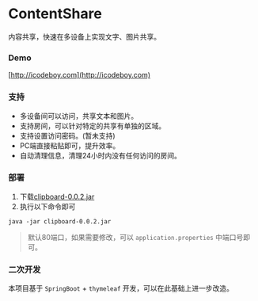 # ContentShare
内容共享，快速在多设备上实现文字、图片共享。

### Demo

[http://icodeboy.com](http://icodeboy.com)

### 支持

- 多设备间可以访问，共享文本和图片。
- 支持房间，可以针对特定的共享有单独的区域。
- 支持设置访问密码。(暂未支持)
- PC端直接粘贴即可，提升效率。
- 自动清理信息，清理24小时内没有任何访问的房间。 

### 部署

1. 下载[clipboard-0.0.2.jar](http://cdn.icodeboy.com/clipboard-0.0.2.jar)
2. 执行以下命令即可
```
java -jar clipboard-0.0.2.jar
```

> 默认80端口，如果需要修改，可以 `application.properties` 中端口号即可。

### 二次开发

本项目基于 `SpringBoot` + `thymeleaf` 开发，可以在此基础上进一步改造。
